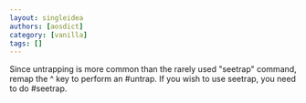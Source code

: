 ```yaml
---
layout: singleidea
authors: [aosdict]
category: [vanilla]
tags: []
---
```

Since untrapping is more common than the rarely used "seetrap" command, remap the ^ key to perform an #untrap. If you wish to use seetrap, you need to do #seetrap.
